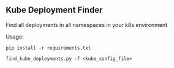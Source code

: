 Kube Deployment Finder
----
Find all deployments in all namespaces in your k8s environment 

Usage: 
```
pip install -r requirements.txt

find_kube_deployments.py -f <kube_config_file>
```
